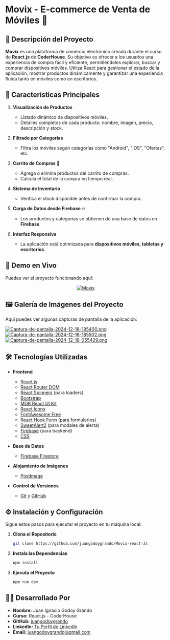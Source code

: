 # **Movix - E-commerce de Venta de Móviles** 📱

## 🚀 **Descripción del Proyecto**

**Movix** es una plataforma de comercio electrónico creada durante el curso de **React.js** de **CoderHouse**. Su objetivo es ofrecer a los usuarios una experiencia de compra fácil y eficiente, permitiéndoles explorar, buscar y comprar dispositivos móviles. Utiliza React para gestionar el estado de la aplicación, mostrar productos dinámicamente y garantizar una experiencia fluida tanto en móviles como en escritorios.


## 🎯 **Características Principales**

1. **Visualización de Productos**  
   - Listado dinámico de dispositivos móviles.  
   - Detalles completos de cada producto: nombre, imagen, precio, descripción y stock.

2. **Filtrado por Categorías**  
   - Filtra los móviles según categorías como "Android", "iOS", "Ofertas", etc.

3. **Carrito de Compras** 🛒  
   - Agrega o elimina productos del carrito de compras.  
   - Calcula el total de la compra en tiempo real.  

4. **Sistema de Inventario**  
   - Verifica el stock disponible antes de confirmar la compra.

5. **Carga de Datos desde Firebase** 🔥  
   - Los productos y categorías se obtienen de una base de datos en **Firebase**.

6. **Interfaz Responsiva**  
   - La aplicación está optimizada para **dispositivos móviles, tabletas y escritorios**.


## 🚀 **Demo en Vivo**

Puedes ver el proyecto funcionando aquí:  

<div align="center">
  <a href="https://movix-react-js-nu.vercel.app/">
    <img src="https://img.shields.io/badge/Movix-FF0000?style=for-the-badge&logo=vercel&logoColor=white" alt="Movix">
  </a>
</div>



## 🖼️ **Galería de Imágenes del Proyecto**

Aquí puedes ver algunas capturas de pantalla de la aplicación:

[![Captura-de-pantalla-2024-12-16-185400.png](https://i.postimg.cc/132fmMyN/Captura-de-pantalla-2024-12-16-185400.png)](https://postimg.cc/qNckQshk)
[![Captura-de-pantalla-2024-12-16-185502.png](https://i.postimg.cc/c4Dvj0jh/Captura-de-pantalla-2024-12-16-185502.png)](https://postimg.cc/56C9QdfQ)
[![Captura-de-pantalla-2024-12-18-055429.png](https://i.postimg.cc/VNJzGrrB/Captura-de-pantalla-2024-12-18-055429.png)](https://postimg.cc/jWrVCjhL)

## 🛠️ **Tecnologías Utilizadas**

- **Frontend**  
  - [React.js](https://react.dev/)  
  - [React Router DOM](https://reactrouter.com/en/main)  
  - [React Spinners](https://www.npmjs.com/package/react-spinners) (para loaders)  
  - [Bootstrap](https://getbootstrap.com/)  
  - [MDB React UI Kit](https://mdbootstrap.com/docs/b5/react/)  
  - [React Icons](https://react-icons.github.io/react-icons/)  
  - [FontAwesome Free](https://fontawesome.com/)  
  - [React Hook Form](https://react-hook-form.com/) (para formularios)  
  - [SweetAlert2](https://sweetalert2.github.io/) (para modales de alerta)  
  - [Firebase](https://firebase.google.com/) (para backend)  
  - [CSS](https://developer.mozilla.org/es/docs/Web/CSS)  

- **Base de Datos**  
  - [Firebase Firestore](https://firebase.google.com/docs/firestore)  

- **Alojamiento de Imágenes**  
  - [PostImage](https://postimages.org/)  

- **Control de Versiones**  
  - [Git](https://git-scm.com/) y [GitHub](https://github.com/)



## ⚙️ Instalación y Configuración

Sigue estos pasos para ejecutar el proyecto en tu máquina local:

1. **Clona el Repositorio**
   ```bash
   git clone https://github.com/juangodoygrando/Movix-react-Js
   ```

2. **Instala las Dependencias**
   ```bash
   npm install
   ```

3. **Ejecuta el Proyecto**
   ```bash
   npm run dev
   ```


## 👨‍💻 **Desarrollado Por**

- **Nombre:** Juan Ignacio Godoy Grando  
- **Curso:** React.js - CoderHouse  
- **GitHub:** [juangodoygrando](https://github.com/juangodoygrando)  
- **LinkedIn:** [Tu Perfil de LinkedIn](www.linkedin.com/in/juanignacio-godoygrando)  
- **Email:** [juangodoygrando@gmail.com](mailto:juangodoygrando@gmail.com)
